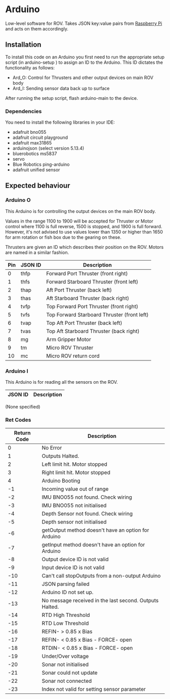 # Arduino

Low-level software for ROV. Takes JSON key:value pairs from [Raspberry Pi](https://github.com/ncl-ROVers/raspberry-pi) and acts on them accordingly.

## Installation

To install this code on an Arduino you first need to run the appropriate setup script (in arduino-setup ) to assign an ID to the Arduino. This ID dictates the functionality as follows:

* Ard_O: Control for Thrusters and other output devices on main ROV body
* Ard_I: Sending sensor data back up to surface

After running the setup script, flash arduino-main to the device.

### Dependencies

You need to install the following libraries in your IDE: 

- adafruit bno055
- adafruit circuit playground
- adafruit max31865
- arduinojson (select version 5.13.4)
- bluerobotics ms5837
- servo
- Blue Robotics ping-arduino
- adafruit unified sensor

## Expected behaviour

### Arduino O

This Arduino is for controlling the output devices on the main ROV body.

Values in the range 1100 to 1900 will be accepted for Thruster or Motor control where 1100 is full reverse, 1500 is stopped, and 1900 is full forward. However, it's not advised to use values lower than 1350 or higher than 1650 for arm rotation or fish box due to the gearing on these.

Thrusters are given an ID which describes their position on the ROV. Motors are named in a similar fashion.

| Pin | JSON ID | Description                                 |
|-----|---------|---------------------------------------------|
| 0   | thfp    | Forward Port Thruster (front right)         |
| 1   | thfs    | Forward Starboard Thruster (front left)     |
| 2   | thap    | Aft Port Thruster (back left)               |
| 3   | thas    | Aft Starboard Thruster (back right)         |
| 4   | tvfp    | Top Forward Port Thruster (front right)     |
| 5   | tvfs    | Top Forward Starboard Thruster (front left) |
| 6   | tvap    | Top Aft Port Thruster (back left)           |
| 7   | tvas    | Top Aft Starboard Thruster (back right)     |
| 8   | mg      | Arm Gripper Motor                           |
| 9   | tm      | Micro ROV Thruster                          |
| 10  | mc      | Micro ROV return cord                       |


### Arduino I

This Arduino is for reading all the sensors on the ROV.

| JSON ID        | Description                            |
|----------------|----------------------------------------|

(None specified)



### Ret Codes

| Return Code   | Description                                               |
|---------------|-----------------------------------------------------------|
|    0          | No Error                                                  |
|    1          | Outputs Halted.                                           |
|    2          | Left limit hit. Motor stopped                             |
|    3          | Right limit hit. Motor stopped                            |
|    4          | Arduino Booting                                           |
|   -1          | Incoming value out of range                               |
|   -2          | IMU BNO055 not found. Check wiring                        |
|   -3          | IMU BNO055 not initialised                                |
|   -4          | Depth Sensor not found. Check wiring                      |
|   -5          | Depth sensor not initialised                              |
|   -6          | getOutput method doesn't have an option for Arduino       |
|   -7          | getInput method doesn't have an option for Arduino        |
|   -8          | Output device ID is not valid                             |
|   -9          | Input device ID is not valid                              |
|   -10         | Can't call stopOutputs from a non-output Arduino          |
|   -11         | JSON parsing failed                                       |
|   -12         | Arduino ID not set up.                                    |
|   -13         | No message received in the last second. Outputs Halted.   |
|   -14         | RTD High Threshold                                        |
|   -15         | RTD Low Threshold                                         |
|   -16         | REFIN- > 0.85 x Bias                                      |
|   -17         | REFIN- < 0.85 x Bias - FORCE- open                        |
|   -18         | RTDIN- < 0.85 x Bias - FORCE- open                        |
|   -19         | Under/Over voltage                                        |
|   -20         | Sonar not initialised                                     |
|   -21         | Sonar could not update                                    |
|   -22         | Sonar not connected                                       |
|   -23         | Index not valid for setting sensor parameter              |

